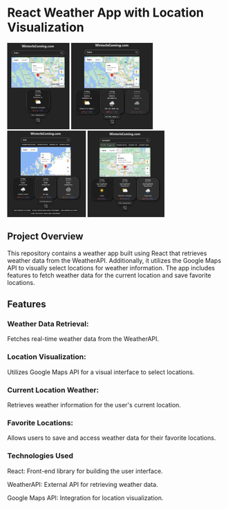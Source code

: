 # React Weather App with Location Visualization

<img src='./Github_Images/homepage.png' height=200px> <img src='./Github_Images/3days.png' height=200px> <img src='./Github_Images/google_maps.png' height=200px> <img src='./Github_Images/search.png' height=200px>

## Project Overview
This repository contains a weather app built using React that retrieves weather data from the WeatherAPI. Additionally, it utilizes the Google Maps API to visually select locations for weather information. The app includes features to fetch weather data for the current location and save favorite locations.

## Features
### Weather Data Retrieval:
Fetches real-time weather data from the WeatherAPI.

### Location Visualization:
Utilizes Google Maps API for a visual interface to select locations.

### Current Location Weather:
Retrieves weather information for the user's current location.

### Favorite Locations:
Allows users to save and access weather data for their favorite locations.

### Technologies Used
React: Front-end library for building the user interface.

WeatherAPI: External API for retrieving weather data.

Google Maps API: Integration for location visualization.
